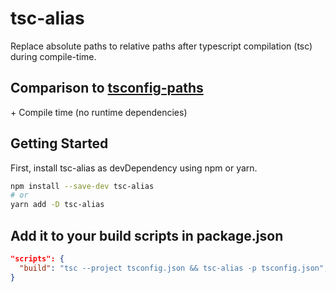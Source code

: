 # tsc-alias
Replace absolute paths to relative paths after typescript compilation (tsc) during compile-time.

## Comparison to [tsconfig-paths](https://github.com/dividab/tsconfig-paths)
\+ Compile time (no runtime dependencies)

## Getting Started
First, install tsc-alias as devDependency using npm or yarn.

```sh
npm install --save-dev tsc-alias
# or
yarn add -D tsc-alias
```

## Add it to your build scripts in package.json
```json
"scripts": {
  "build": "tsc --project tsconfig.json && tsc-alias -p tsconfig.json",
}
```